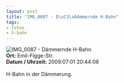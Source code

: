 ```yaml
--- 
layout: post
title: "IMG_0087 - D\xC3\xA4mmernde H-Bahn"
tags: 
- fotos
- h-bahn
---
```

<img src="http://blog.fabianonline.de/wp-content/main/2010_03/IMG_0087.jpg" alt="IMG_0087 - Dämmernde H-Bahn" class="aligncenter" /><br />
<strong>Ort:</strong> Emil-Figge-Str.<br />
<strong>Datum / Uhrzeit:</strong> 2009:07:01 20:44:06<br />
<br />
H-Bahn in der Dämmerung.
